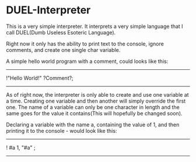 # DUEL-Interpreter
This is a very simple interpreter.
It interprets a very simple language that I call DUEL(Dumb Useless Esoteric Language).

Right now it only has the ability to print text to the console, ignore comments, and create one single char variable.

A simple hello world program with a comment, could looks like this:

-----------------------------------------------------------------------------------------

 !"Hello World!" ?Comment?;

-----------------------------------------------------------------------------------------




As of right now, the interpreter is only able to create and use one variable at a time.
Creating one variable and then another will simply override the first one.
The name of a variable can only be one character in length and the same goes for the value it contains(This will hopefully be changed soon).

Declaring a variable with the name a, containing the value of 1, and then printing it to the console - would look like this:

-----------------------------------------------------------------------------------------

 !
 	#a 1,
 	"#a"
 ;
 
-----------------------------------------------------------------------------------------